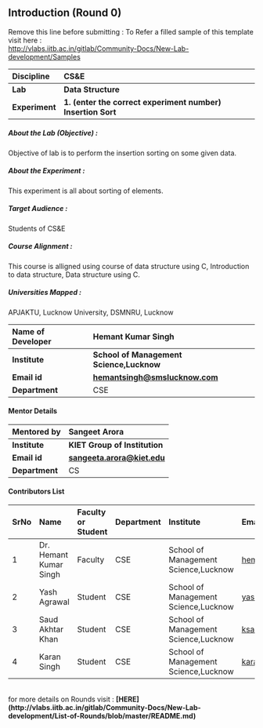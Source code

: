 ## Introduction (Round 0)

Remove this line before submitting : To Refer a filled sample of this template visit here : <br> http://vlabs.iitb.ac.in/gitlab/Community-Docs/New-Lab-development/Samples
<br>

<b>Discipline | <b> CS&E
:--|:--|
<b> Lab | <b> Data Structure
<b> Experiment|     <b> 1. (enter the correct experiment number) Insertion Sort

<h5> About the Lab (Objective) : </h5>

Objective of lab is to perform the insertion sorting on some given data.

<h5> About the Experiment : </h5>

This experiment is all about sorting of elements.

<h5> Target Audience : </h5>

Students of CS&E

<h5> Course Alignment : </h5>

This course is alligned using course of data structure using C, Introduction to data structure, Data structure using C. 

<h5> Universities Mapped : </h5>

APJAKTU, Lucknow University, DSMNRU, Lucknow

<b>Name of Developer | <b> Hemant Kumar Singh
:--|:--|
<b> Institute | <b>School of Management Science,Lucknow
<b> Email id|     <b> hemantsingh@smslucknow.com
<b> Department | CSE

#### Mentor Details

<b>Mentored by | <b> Sangeet Arora
:--|:--|
<b> Institute | <b> KIET Group of Institution
<b> Email id|     <b> sangeeta.arora@kiet.edu
<b> Department | CS

#### Contributors List

SrNo | Name | Faculty or Student | Department| Institute | Email id
:--|:--|:--|:--|:--|:--|
1 | Dr. Hemant Kumar Singh | Faculty | CSE | School of Management Science,Lucknow | hemantsingh@smslucknow.com
2 | Yash Agrawal | Student | CSE | School of Management Science,Lucknow |yashagr15@gmail.com
3 | Saud Akhtar Khan | Student | CSE | School of Management Science,Lucknow |ksaud7977@gmail.com
4 | Karan Singh | Student | CSE | School of Management Science,Lucknow |karansinghtomar123@gmail.com


<br>
for more details on Rounds visit : <b> [HERE](http://vlabs.iitb.ac.in/gitlab/Community-Docs/New-Lab-development/List-of-Rounds/blob/master/README.md) </b>
